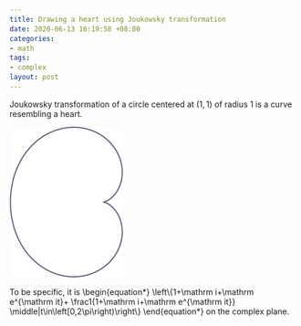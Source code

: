 ```yaml
---
title: Drawing a heart using Joukowsky transformation
date: 2020-06-13 16:19:58 +08:00
categories:
- math
tags:
- complex
layout: post
---
```


Joukowsky transformation of a circle centered at $\left(1,1\right)$ of radius $1$
is a curve resembling a heart.

![Joukowsky heart](/assets/images/joukowsky_heart.png)

To be specific, it is
\begin{equation\*}
    \left\\{1+\mathrm i+\mathrm e^{\mathrm it}+
    \frac1{1+\mathrm i+\mathrm e^{\mathrm it}}
    \middle|t\in\left[0,2\pi\right)\right\\}
\end{equation\*}
on the complex plane.
